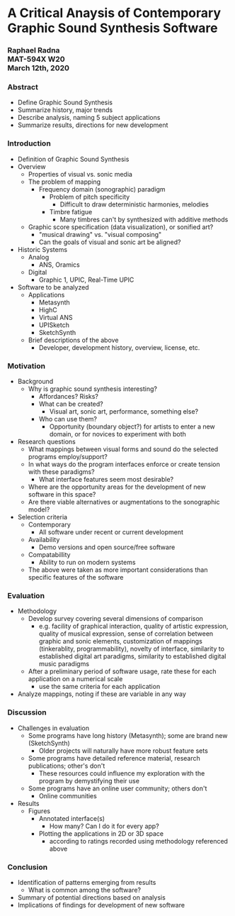 # A Critical Anaysis of Contemporary Graphic Sound Synthesis Software
### Raphael Radna<br>MAT-594X W20<br>March 12th, 2020

### Abstract
* Define Graphic Sound Synthesis
* Summarize history, major trends
* Describe analysis, naming 5 subject applications
* Summarize results, directions for new development

### Introduction
* Definition of Graphic Sound Synthesis
* Overview
	* Properties of visual vs. sonic media
	* The problem of mapping
		* Frequency domain (sonographic) paradigm
			* Problem of pitch specificity
				* Difficult to draw deterministic harmonies, melodies
			* Timbre fatigue
				* Many timbres can't by synthesized with additive methods
	* Graphic score specification (data visualization), or sonified art?
		* "musical drawing" vs. "visual composing"
		* Can the goals of visual and sonic art be aligned?
* Historic Systems
	* Analog
		* ANS, Oramics
	* Digital
		* Graphic 1, UPIC, Real-Time UPIC
* Software to be analyzed
	* Applications
		* Metasynth
		* HighC
		* Virtual ANS
		* UPISketch
		* SketchSynth
	* Brief descriptions of the above
		* Developer, development history, overview, license, etc.

### Motivation
* Background
	* Why is graphic sound synthesis interesting?
		* Affordances? Risks?
		* What can be created?
			* Visual art, sonic art, performance, something else?
		* Who can use them?
			* Opportunity (boundary object?) for artists to enter a new domain, or for novices to experiment with both
* Research questions
	* What mappings between visual forms and sound do the selected programs employ/support?
	* In what ways do the program interfaces enforce or create tension with these paradigms?
		* What interface features seem most desirable?
	* Where are the opportunity areas for the development of new software in this space?
	* Are there viable alternatives or augmentations to the sonographic model?
* Selection criteria
	* Contemporary
		* All software under recent or current development
	* Availability
		* Demo versions and open source/free software
	* Compatabillity
		* Ability to run on modern systems
	* The above were taken as more important considerations than specific features of the software

### Evaluation
* Methodology
	* Develop survey covering several dimensions of comparison
		* e.g. facility of graphical interaction, quality of artistic expression, quality of musical expression, sense of correlation between graphic and sonic elements, customization of mappings (tinkerablity, programmability), novelty of interface, similarity to established digital art paradigms, similarity to established digital music paradigms
	* After a preliminary period of software usage, rate these for each application on a numerical scale
		* use the same criteria for each application
* Analyze mappings, noting if these are variable in any way


### Discussion
* Challenges in evaluation
	* Some programs have long history (Metasynth); some are brand new (SketchSynth)
		* Older projects will naturally have more robust feature sets
	* Some programs have detailed reference material, research publications; other's don't
		* These resources could influence my exploration with the program by demystifying their use
	* Some programs have an online user community; others don't
		* Online communities
* Results
	* Figures
		* Annotated interface(s)
			* How many? Can I do it for every app?
		* Plotting the applications in 2D or 3D space
			* according to ratings recorded using methodology referenced above

### Conclusion
* Identification of patterns emerging from results
	* What is common among the software?
* Summary of potential directions based on analysis
* Implications of findings for development of new software